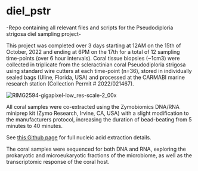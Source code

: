 # diel_pstr
-Repo containing all relevant files and scripts for the Pseudodiploria strigosa diel sampling project-

This project was completed over 3 days starting at 12AM on the 15th of October, 2022 and ending at 6PM on the 17th for a total of 12 sampling time-points (over 6 hour intervals). Coral tissue biopsies (~1cm3) were collected in triplicate from the scleractinian coral Pseudodiploria strigosa using standard wire cutters at each time-point (n=36), stored in individually sealed bags (Uline, Florida, USA) and processed at the CARMABI marine research station (Collection Permit # 2022/021467). 

![RIMG2594-gigapixel-low_res-scale-2_00x](https://github.com/user-attachments/assets/5d95d45d-92c4-466f-ae6c-ba59c09c5eb2)

All coral samples were co-extracted using the Zymobiomics DNA/RNA miniprep kit (Zymo Research, Irvine, CA, USA) with a slight modification to the manufacturers protocol, increasing the duration of bead-beating from 5 minutes to 40 minutes. 

See [this Github page](https://github.com/bweiler89/coral_zymo_co-extractions) for full nucleic acid extraction details.

The coral samples were sequenced for both DNA and RNA, exploring the prokaryotic and microeukaryotic fractions of the microbiome, as well as the transcriptomic response of the coral host. 
